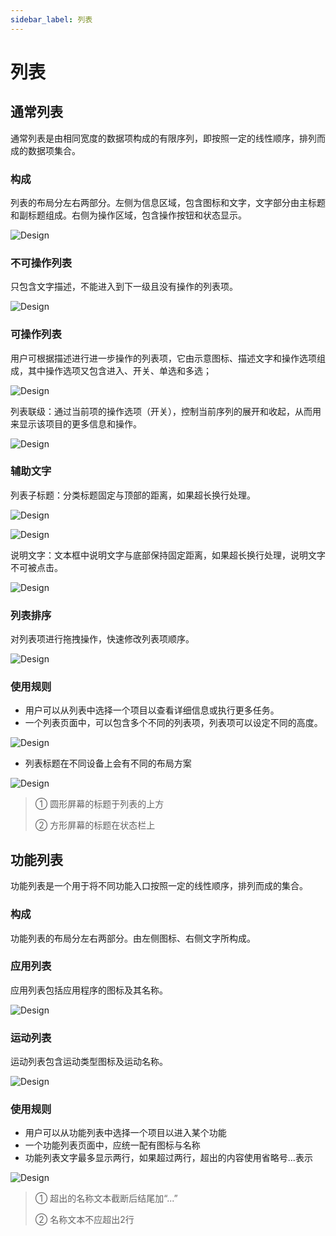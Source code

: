 ```yaml
---
sidebar_label: 列表
---
```


# 列表

## 通常列表  

通常列表是由相同宽度的数据项构成的有限序列，即按照一定的线性顺序，排列而成的数据项集合。

### 构成  

列表的布局分左右两部分。左侧为信息区域，包含图标和文字，文字部分由主标题和副标题组成。右侧为操作区域，包含操作按钮和状态显示。  

![Design](/img/design/composition.png)


### 不可操作列表  

只包含文字描述，不能进入到下一级且没有操作的列表项。  

![Design](/img/design/inoperable-list.png)

### 可操作列表  

用户可根据描述进行进一步操作的列表项，它由示意图标、描述文字和操作选项组成，其中操作选项又包含进入、开关、单选和多选；  

![Design](/img/design/operable-list.png)

列表联级：通过当前项的操作选项（开关），控制当前序列的展开和收起，从而用来显示该项目的更多信息和操作。  

![Design](/img/design/operable-list_2.png)

### 辅助文字  

列表子标题：分类标题固定与顶部的距离，如果超长换行处理。  

![Design](/img/design/auxiliary-text.png)

![Design](/img/design/auxiliary-text_2.png)

说明文字：文本框中说明文字与底部保持固定距离，如果超长换行处理，说明文字不可被点击。  

![Design](/img/design/auxiliary-text_3.png)

### 列表排序  

对列表项进行拖拽操作，快速修改列表项顺序。  

![Design](/img/design/list-sorting.png)

### 使用规则  

- 用户可以从列表中选择一个项目以查看详细信息或执行更多任务。
- 一个列表页面中，可以包含多个不同的列表项，列表项可以设定不同的高度。  

![Design](/img/design/list-rules-for-use_1.png)  

- 列表标题在不同设备上会有不同的布局方案  

![Design](/img/design/list-rules-for-use_2.png)  

>① 圆形屏幕的标题于列表的上方
>
>② 方形屏幕的标题在状态栏上

## 功能列表

功能列表是一个用于将不同功能入口按照一定的线性顺序，排列而成的集合。

### 构成  

功能列表的布局分左右两部分。由左侧图标、右侧文字所构成。

### 应用列表  

应用列表包括应用程序的图标及其名称。  

![Design](/img/design/application-list.png)

### 运动列表  

运动列表包含运动类型图标及运动名称。  

![Design](/img/design/list-of-exercises.png)

### 使用规则  

- 用户可以从功能列表中选择一个项目以进入某个功能
- 一个功能列表页面中，应统一配有图标与名称
- 功能列表文字最多显示两行，如果超过两行，超出的内容使用省略号...表示  

![Design](/img/design/list-rules-for-use_3.png)  

>① 超出的名称文本截断后结尾加“...”
>
>② 名称文本不应超出2行